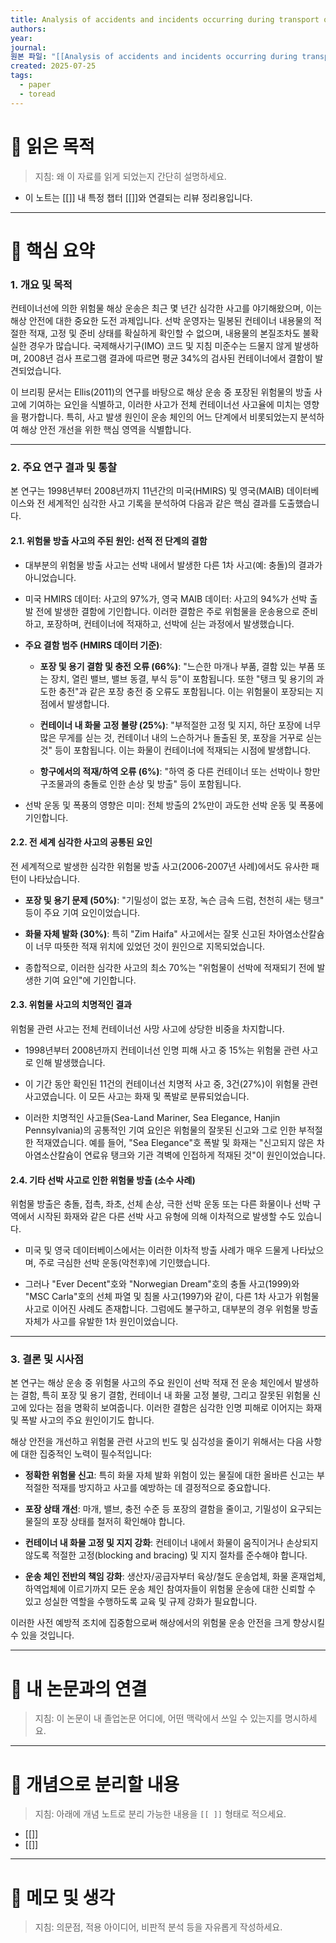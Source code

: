 ```yaml
---
title: Analysis of accidents and incidents occurring during transport of packaged dangerous goods by sea
authors: 
year: 
journal: 
원본 파일: "[[Analysis of accidents and incidents occurring during transport of packaged dangerous goods by sea.pdf]]"
created: 2025-07-25
tags:
  - paper
  - toread
---
```

# 🎯 읽은 목적  
> 지침: 왜 이 자료를 읽게 되었는지 간단히 설명하세요.

- 이 노트는 [[]] 내 특정 챕터 [[]]와 연결되는 리뷰 정리용입니다.  
---

# 🧩 핵심 요약  
### 1. 개요 및 목적

컨테이너선에 의한 위험물 해상 운송은 최근 몇 년간 심각한 사고를 야기해왔으며, 이는 해상 안전에 대한 중요한 도전 과제입니다. 선박 운영자는 밀봉된 컨테이너 내용물의 적절한 적재, 고정 및 준비 상태를 확실하게 확인할 수 없으며, 내용물의 본질조차도 불확실한 경우가 많습니다. 국제해사기구(IMO) 코드 및 지침 미준수는 드물지 않게 발생하며, 2008년 검사 프로그램 결과에 따르면 평균 34%의 검사된 컨테이너에서 결함이 발견되었습니다.

이 브리핑 문서는 Ellis(2011)의 연구를 바탕으로 해상 운송 중 포장된 위험물의 방출 사고에 기여하는 요인을 식별하고, 이러한 사고가 전체 컨테이너선 사고율에 미치는 영향을 평가합니다. 특히, 사고 발생 원인이 운송 체인의 어느 단계에서 비롯되었는지 분석하여 해상 안전 개선을 위한 핵심 영역을 식별합니다.

---

### 2. 주요 연구 결과 및 통찰

본 연구는 1998년부터 2008년까지 11년간의 미국(HMIRS) 및 영국(MAIB) 데이터베이스와 전 세계적인 심각한 사고 기록을 분석하여 다음과 같은 핵심 결과를 도출했습니다.

#### 2.1. 위험물 방출 사고의 주된 원인: 선적 전 단계의 결함

- 대부분의 위험물 방출 사고는 선박 내에서 발생한 다른 1차 사고(예: 충돌)의 결과가 아니었습니다.
    
- 미국 HMIRS 데이터: 사고의 97%가, 영국 MAIB 데이터: 사고의 94%가 선박 출발 전에 발생한 결함에 기인합니다. 이러한 결함은 주로 위험물을 운송용으로 준비하고, 포장하며, 컨테이너에 적재하고, 선박에 싣는 과정에서 발생했습니다.
    
- **주요 결함 범주 (HMIRS 데이터 기준)**:
    
    - **포장 및 용기 결함 및 충전 오류 (66%)**: "느슨한 마개나 부품, 결함 있는 부품 또는 장치, 열린 밸브, 밸브 동결, 부식 등"이 포함됩니다. 또한 "탱크 및 용기의 과도한 충전"과 같은 포장 충전 중 오류도 포함됩니다. 이는 위험물이 포장되는 지점에서 발생합니다.
        
    - **컨테이너 내 화물 고정 불량 (25%)**: "부적절한 고정 및 지지, 하단 포장에 너무 많은 무게를 싣는 것, 컨테이너 내의 느슨하거나 돌출된 못, 포장을 거꾸로 싣는 것" 등이 포함됩니다. 이는 화물이 컨테이너에 적재되는 시점에 발생합니다.
        
    - **항구에서의 적재/하역 오류 (6%)**: "하역 중 다른 컨테이너 또는 선박이나 항만 구조물과의 충돌로 인한 손상 및 방출" 등이 포함됩니다.
        
- 선박 운동 및 폭풍의 영향은 미미: 전체 방출의 2%만이 과도한 선박 운동 및 폭풍에 기인합니다.
    

#### 2.2. 전 세계 심각한 사고의 공통된 요인

전 세계적으로 발생한 심각한 위험물 방출 사고(2006-2007년 사례)에서도 유사한 패턴이 나타났습니다.

- **포장 및 용기 문제 (50%)**: "기밀성이 없는 포장, 녹슨 금속 드럼, 천천히 새는 탱크" 등이 주요 기여 요인이었습니다.
    
- **화물 자체 발화 (30%)**: 특히 "Zim Haifa" 사고에서는 잘못 신고된 차아염소산칼슘이 너무 따뜻한 적재 위치에 있었던 것이 원인으로 지목되었습니다.
    
- 종합적으로, 이러한 심각한 사고의 최소 70%는 "위험물이 선박에 적재되기 전에 발생한 기여 요인"에 기인합니다.
    

#### 2.3. 위험물 사고의 치명적인 결과

위험물 관련 사고는 전체 컨테이너선 사망 사고에 상당한 비중을 차지합니다.

- 1998년부터 2008년까지 컨테이너선 인명 피해 사고 중 15%는 위험물 관련 사고로 인해 발생했습니다.
    
- 이 기간 동안 확인된 11건의 컨테이너선 치명적 사고 중, 3건(27%)이 위험물 관련 사고였습니다. 이 모든 사고는 화재 및 폭발로 분류되었습니다.
    
- 이러한 치명적인 사고들(Sea-Land Mariner, Sea Elegance, Hanjin Pennsylvania)의 공통적인 기여 요인은 위험물의 잘못된 신고와 그로 인한 부적절한 적재였습니다. 예를 들어, "Sea Elegance"호 폭발 및 화재는 "신고되지 않은 차아염소산칼슘이 연료유 탱크와 기관 격벽에 인접하게 적재된 것"이 원인이었습니다.
    

#### 2.4. 기타 선박 사고로 인한 위험물 방출 (소수 사례)

위험물 방출은 충돌, 접촉, 좌초, 선체 손상, 극한 선박 운동 또는 다른 화물이나 선박 구역에서 시작된 화재와 같은 다른 선박 사고 유형에 의해 이차적으로 발생할 수도 있습니다.

- 미국 및 영국 데이터베이스에서는 이러한 이차적 방출 사례가 매우 드물게 나타났으며, 주로 극심한 선박 운동(악천후)에 기인했습니다.
    
- 그러나 "Ever Decent"호와 "Norwegian Dream"호의 충돌 사고(1999)와 "MSC Carla"호의 선체 파열 및 침몰 사고(1997)와 같이, 다른 1차 사고가 위험물 사고로 이어진 사례도 존재합니다. 그럼에도 불구하고, 대부분의 경우 위험물 방출 자체가 사고를 유발한 1차 원인이었습니다.
    

---

### 3. 결론 및 시사점

본 연구는 해상 운송 중 위험물 사고의 주요 원인이 선박 적재 전 운송 체인에서 발생하는 결함, 특히 포장 및 용기 결함, 컨테이너 내 화물 고정 불량, 그리고 잘못된 위험물 신고에 있다는 점을 명확히 보여줍니다. 이러한 결함은 심각한 인명 피해로 이어지는 화재 및 폭발 사고의 주요 원인이기도 합니다.

해상 안전을 개선하고 위험물 관련 사고의 빈도 및 심각성을 줄이기 위해서는 다음 사항에 대한 집중적인 노력이 필수적입니다:

- **정확한 위험물 신고**: 특히 화물 자체 발화 위험이 있는 물질에 대한 올바른 신고는 부적절한 적재를 방지하고 사고를 예방하는 데 결정적으로 중요합니다.
    
- **포장 상태 개선**: 마개, 밸브, 충전 수준 등 포장의 결함을 줄이고, 기밀성이 요구되는 물질의 포장 상태를 철저히 확인해야 합니다.
    
- **컨테이너 내 화물 고정 및 지지 강화**: 컨테이너 내에서 화물이 움직이거나 손상되지 않도록 적절한 고정(blocking and bracing) 및 지지 절차를 준수해야 합니다.
    
- **운송 체인 전반의 책임 강화**: 생산자/공급자부터 육상/철도 운송업체, 화물 혼재업체, 하역업체에 이르기까지 모든 운송 체인 참여자들이 위험물 운송에 대한 신뢰할 수 있고 성실한 역할을 수행하도록 교육 및 규제 강화가 필요합니다.
    

이러한 사전 예방적 조치에 집중함으로써 해상에서의 위험물 운송 안전을 크게 향상시킬 수 있을 것입니다.

---

# 🧠 내 논문과의 연결  
> 지침: 이 논문이 내 졸업논문 어디에, 어떤 맥락에서 쓰일 수 있는지를 명시하세요.

---

# 🧩 개념으로 분리할 내용  
> 지침: 아래에 개념 노트로 분리 가능한 내용을 `[[ ]]` 형태로 적으세요.

- [[]]
- [[]]

---

# 💬 메모 및 생각  
> 지침: 의문점, 적용 아이디어, 비판적 분석 등을 자유롭게 작성하세요.
